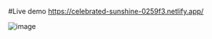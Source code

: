 #Live demo https://celebrated-sunshine-0259f3.netlify.app/

![image](https://github.com/KanchanaSW/react-website-v1/assets/63831506/3e10fe82-abd1-41cd-b8d8-04debd6170ff)

